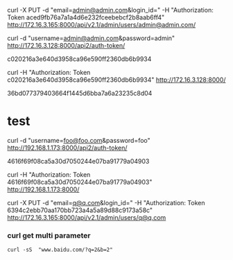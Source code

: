 curl -X PUT -d "email=admin@admin.com&login_id="  -H "Authorization: Token aced9fb76a7a1a4d6e232fceebebcf2b8aab6ff4" http://172.16.3.165:8000/api/v2.1/admin/users/admin@admin.com/

curl -d "username=admin@admin.com&password=admin" http://172.16.3.128:8000/api2/auth-token/

c020216a3e640d3958ca96e590ff2360db6b9934



curl -H "Authorization: Token c020216a3e640d3958ca96e590ff2360db6b9934" http://172.16.3.128:8000/

36bd077379403664f1445d6bba7a6a23235c8d04



# test

curl -d "username=foo@foo.com&password=foo" http://192.168.1.173:8000/api2/auth-token/

4616f69f08ca5a30d7050244e07ba91779a04903

curl -H "Authorization: Token 4616f69f08ca5a30d7050244e07ba91779a04903" http://192.168.1.173:8000/




curl -X PUT -d "email=q@q.com&login_id="  -H "Authorization: Token 6394c2ebb70aa170bb723a4a5a89d88c9173a58c" http://172.16.3.165:8000/api/v2.1/admin/users/q@q.com




### curl get multi parameter

    curl -sS  "www.baidu.com/?q=2&b=2"